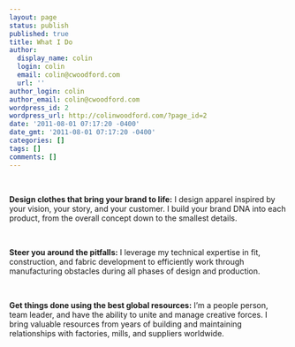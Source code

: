 ```yaml
---
layout: page
status: publish
published: true
title: What I Do
author:
  display_name: colin
  login: colin
  email: colin@cwoodford.com
  url: ''
author_login: colin
author_email: colin@cwoodford.com
wordpress_id: 2
wordpress_url: http://colinwoodford.com/?page_id=2
date: '2011-08-01 07:17:20 -0400'
date_gmt: '2011-08-01 07:17:20 -0400'
categories: []
tags: []
comments: []
---
```

<br />
<p><strong>Design clothes that bring your brand to life:</strong> I design apparel inspired by your vision, your story, and your customer. I build your brand DNA into each product, from the overall concept down to the smallest details.</p>
<br />
<p><strong>Steer you around the pitfalls:</strong> I leverage my technical expertise in fit, construction, and fabric development to efficiently work through manufacturing obstacles during all phases of design and production.</p>
<br />
<p><strong>Get things done using the best global resources:</strong> Iʼm a people person, team leader, and have the ability to unite and manage creative forces. I bring valuable resources from years of building and maintaining relationships with factories, mills, and suppliers worldwide.</p>

